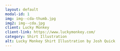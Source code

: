 ```yaml
---
layout: default
modal-id: 1
img: img--cda-thumb.jpg
img2: img--cda.jpg
client: Lucky Monkey
client-link: https://www.luckymonkey.com/
category: Shirt Illustration
alt: Lucky Monkey Shirt Illustration by Josh Quick
---
```

